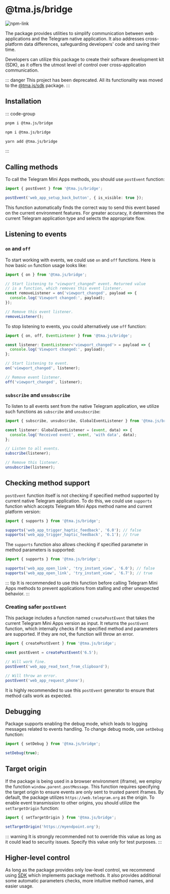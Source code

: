 # @tma.js/bridge

[npm-link]: https://npmjs.com/package/@tma.js/bridge

[npm-shield]: https://img.shields.io/npm/v/@tma.js/bridge?logo=npm

![[npm-link]][npm-shield]

The package provides utilities to simplify communication between web applications and the Telegram
native application. It also addresses cross-platform data differences, safeguarding developers' code
and saving their time.

Developers can utilize this package to create their software development kit (SDK), as it offers the
utmost level of control over cross-application communication.

::: danger
This project has been deprecated. All its functionality was moved to
the [@tma.js/sdk](tma-js-sdkbout.md) package.
:::

## Installation

::: code-group

```bash [pnpm]
pnpm i @tma.js/bridge
```

```bash [npm]
npm i @tma.js/bridge
```

```bash [yarn]
yarn add @tma.js/bridge
```

:::

## Calling methods

To call the Telegram Mini Apps methods, you should use `postEvent` function:

```typescript
import { postEvent } from '@tma.js/bridge';

postEvent('web_app_setup_back_button', { is_visible: true });
```

This function automatically finds the correct way to send this event based on the current
environment features. For greater accuracy, it determines the current Telegram application type and
selects the appropriate flow.

## Listening to events

### `on` and `off`

To start working with events, we could use `on` and `off` functions. Here is how basic `on` function
usage looks like:

```typescript
import { on } from '@tma.js/bridge';

// Start listening to "viewport_changed" event. Returned value
// is a function, which removes this event listener.
const removeListener = on('viewport_changed', payload => {
  console.log('Viewport changed:', payload);
});

// Remove this event listener.
removeListener();
```

To stop listening to events, you could alternatively use `off` function:

```typescript
import { on, off, EventListener } from '@tma.js/bridge';

const listener: EventListener<'viewport_changed'> = payload => {
  console.log('Viewport changed:', payload);
};

// Start listening to event.
on('viewport_changed', listener);

// Remove event listener.
off('viewport_changed', listener);
```

### `subscribe` and `unsubscribe`

To listen to all events sent from the native Telegram application,
we utilize such functions as `subscribe` and `unsubscribe`:

```typescript
import { subscribe, unsubscribe, GlobalEventListener } from '@tma.js/bridge';

const listener: GlobalEventListener = (event, data) => {
  console.log('Received event', event, 'with data', data);
};

// Listen to all events.
subscribe(listener);

// Remove this listener.
unsubscribe(listener);
```

## Checking method support

`postEvent` function itself is not checking if specified method supported by current native Telegram
application. To do this, we could use `supports` function which accepts Telegram Mini Apps method
name and current platform version:

```typescript
import { supports } from '@tma.js/bridge';

supports('web_app_trigger_haptic_feedback', '6.0'); // false
supports('web_app_trigger_haptic_feedback', '6.1'); // true
```

The `supports` function also allows checking if specified parameter in method parameters is
supported:

```typescript
import { supports } from '@tma.js/bridge';

supports('web_app_open_link', 'try_instant_view', '6.0'); // false
supports('web_app_open_link', 'try_instant_view', '6.7'); // true
```

::: tip
It is recommended to use this function before calling Telegram Mini Apps methods to prevent
applications from stalling and other unexpected behavior.
:::

### Creating safer `postEvent`

This package includes a function named `createPostEvent` that takes the current Telegram Mini Apps
version as input. It returns the `postEvent` function, which internally checks if the specified
method and parameters are supported. If they are not, the function will throw an error.

```typescript
import { createPostEvent } from '@tma.js/bridge';

const postEvent = createPostEvent('6.5');

// Will work fine.
postEvent('web_app_read_text_from_clipboard');

// Will throw an error.
postEvent('web_app_request_phone');
```

It is highly recommended to use this `postEvent` generator to ensure that method calls work as
expected.

## Debugging

Package supports enabling the debug mode, which leads to logging
messages related to events handling. To change debug mode, use `setDebug`
function:

```typescript
import { setDebug } from '@tma.js/bridge';

setDebug(true);
```

## Target origin

If the package is being used in a browser environment (iframe), we employ the
function `window.parent.postMessage`. This function requires specifying the target origin to ensure
events are only sent to trusted parent iframes. By default, the package
utilizes `https://web.telegram.org` as the origin. To enable event transmission to other origins,
you should utilize the `setTargetOrigin` function:

```typescript
import { setTargetOrigin } from '@tma.js/bridge';

setTargetOrigin('https://myendpoint.org');
```

::: warning
It is strongly recommended not to override this value as long as it could lead to security issues.
Specify this value only for test purposes.
:::

## Higher-level control

As long as the package provides only low-level control, we recommend
using [SDK](tma-js-sdk/about.md) which implements package methods. It also provides additional
some automatic parameters checks, more intuitive method names, and easier usage.